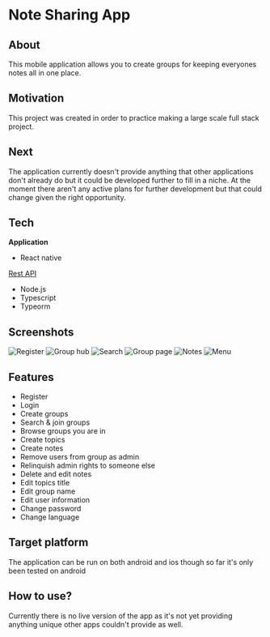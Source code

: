 # Note Sharing App

## About

This mobile application allows you to create groups for keeping everyones notes all in one place.

## Motivation

This project was created in order to practice making a large scale full stack project.

## Next

The application currently doesn't provide anything that other applications don't already do but it could be developed further to fill in a niche. At the moment there aren't any active plans for further development but that could change given the right opportunity.

## Tech

**Application**

-   React native

[Rest API](https://github.com/RikuVesanto/Note-Sharing-App-Backend)

-   Node.js
-   Typescript
-   Typeorm

## Screenshots

![Register](./screenshots/register.png)
![Group hub](./screenshots/group_hub.png)
![Search](./screenshots/search.png)
![Group page](./screenshots/group_page.png)
![Notes](./screenshots/notes.png)
![Menu](./screenshots/menu.png)

## Features

-   Register
-   Login
-   Create groups
-   Search & join groups
-   Browse groups you are in
-   Create topics
-   Create notes
-   Remove users from group as admin
-   Relinquish admin rights to someone else
-   Delete and edit notes
-   Edit topics title
-   Edit group name
-   Edit user information
-   Change password
-   Change language

## Target platform

The application can be run on both android and ios though so far it's only been tested on android

## How to use?

Currently there is no live version of the app as it's not yet providing anything unique other apps couldn't provide as well.

